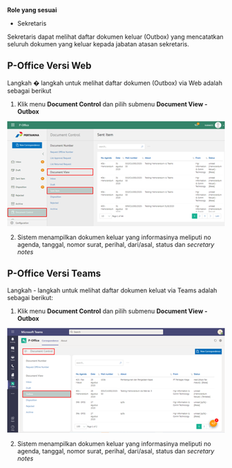 **Role yang sesuai**

- Sekretaris

Sekretaris dapat melihat daftar dokumen keluar (Outbox) yang mencatatkan seluruh dokumen yang keluar kepada jabatan atasan sekretaris.

## **P-Office Versi Web**

Langkah � langkah untuk melihat daftar dokumen (Outbox) via Web adalah sebagai berikut

1. Klik menu **Document Control** dan pilih submenu **Document View - Outbox**

![gambar](DocumentControl/DC_Web/MM03.png)

2. Sistem menampilkan dokumen keluar yang informasinya meliputi no agenda, tanggal, nomor surat, perihal, dari/asal, status dan _secretary notes_


## **P-Office Versi Teams**

Langkah - langkah untuk melihat daftar dokumen keluat via Teams adalah sebagai berikut:

1. Klik menu **Document Control** dan pilih submenu **Document View - Outbox**

![gambar](DocumentControl/DC_Teams/DC03.png)

2. Sistem menampilkan dokumen keluar yang informasinya meliputi no agenda, tanggal, nomor surat, perihal, dari/asal, status dan _secretary notes_